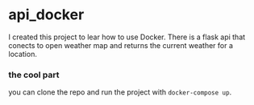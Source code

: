 # api_docker

I created this project to lear how to use Docker. There is a flask api that conects to open weather map and returns the current weather for a location. 

### the cool part
you can clone the repo and run the project with `docker-compose up`. 
